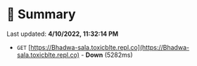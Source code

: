 # 📖 Summary
Last updated: **4/10/2022, 11:32:14 PM**

- `GET` [https://Bhadwa-sala.toxicblte.repl.co](https://Bhadwa-sala.toxicblte.repl.co) - **Down** (5282ms)
